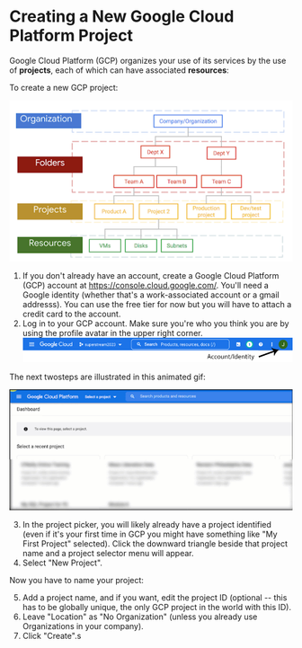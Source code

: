 # Creating a New Google Cloud Platform Project

Google Cloud Platform (GCP) organizes your use of its services by the use of **projects**, each of which can have associated **resources**:

To create a new GCP project:

![](media/project_organization.png)
1. If you don't already have an account, create a Google Cloud Platform (GCP) account at https://console.cloud.google.com/.  You'll need a Google identity (whether that's a work-associated account or a gmail addresss).  You can use the free tier for now but you will have to attach a credit card to the account.
2. Log in to your GCP account.  Make sure you're who you think you are by using the profile avatar in the upper right corner. ![](media/account_identity.png)

The next twosteps are illustrated in this animated gif:

![](media/create_project.gif)

3. In the project picker, you will likely already have a project identified (even if it's your first time in GCP you might have something like "My First Project" selected). Click the downward triangle beside that project name and a project selector menu will appear.
4. Select "New Project". 

Now you have to name your project:

5. Add a project name, and if you want, edit the project ID (optional -- this has to be globally unique, the only GCP project in  the world with this ID).
6. Leave "Location" as "No Organization" (unless you already use Organizations in your company).
7. Click "Create".s